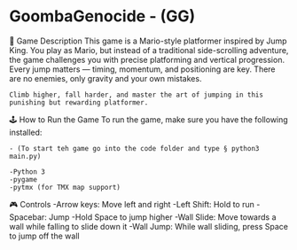 # GoombaGenocide - (GG)
📝 Game Description
    This game is a Mario-style platformer inspired by Jump King. You play as Mario, but instead of a traditional side-scrolling adventure, the game challenges you with precise platforming and vertical progression. Every jump matters — timing, momentum, and positioning are key. There are no enemies, only gravity and your own mistakes.

    Climb higher, fall harder, and master the art of jumping in this punishing but rewarding platformer.

🕹️ How to Run the Game
To run the game, make sure you have the following installed:

    - (To start teh game go into the code folder and type § python3 main.py)

    -Python 3
    -pygame
    -pytmx (for TMX map support)

🎮 Controls
    -Arrow keys: Move left and right
    -Left Shift: Hold to run
    -Spacebar: Jump
    -Hold Space to jump higher
    -Wall Slide: Move towards a wall while falling to slide down it
    -Wall Jump: While wall sliding, press Space to jump off the wall
